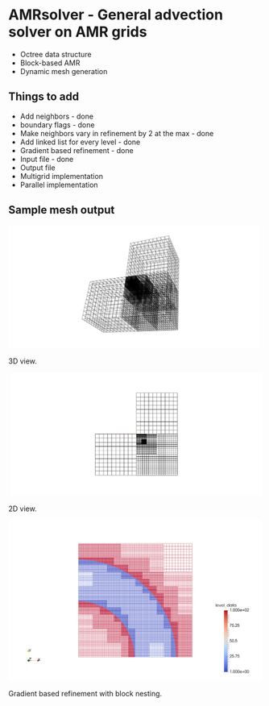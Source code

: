 # AMRsolver - General advection solver on AMR grids


 * Octree data structure 
 * Block-based AMR
 * Dynamic mesh generation


## Things to add

 * Add neighbors - done
 * boundary flags - done
 * Make neighbors vary in refinement by 2 at the max - done
 * Add linked list for every level - done
 * Gradient based refinement - done
 * Input file - done
 * Output file
 * Multigrid implementation
 * Parallel implementation

## Sample mesh output
<p align="left">
  <img src="images/3d.png" width="500"/>
  <figcaption>3D view.</figcaption>
</p>
<p align="right">
  <img src="images/2d.png" width="500"/>
  <figcaption>2D view.</figcaption>
</p>
<p align="center">
  <img src="images/gradientadapt.png"/>
  <figcaption>Gradient based refinement with block nesting.</figcaption>
</p>

